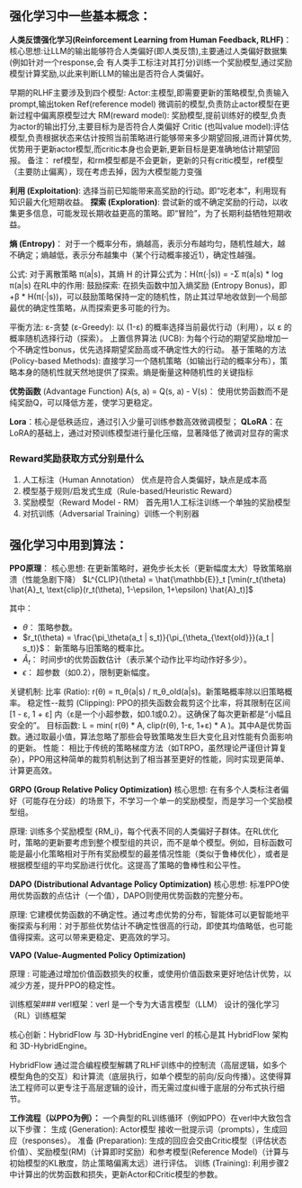 ## 强化学习中一些基本概念：

**人类反馈强化学习(Reinforcement Learning from Human Feedback, RLHF)**：
核心思想:让LLM的输出能够符合人类偏好(即人类反馈),主要通过人类偏好数据集(例如针对一个response,会
有人类手工标注对其打分)训练一个奖励模型,通过奖励模型计算奖励,以此来判断LLM的输出是否符合人类偏好。

早期的RLHF主要涉及到四个模型:
Actor:主模型,即需要更新的策略模型,负责输入prompt,输出token
Ref(reference model) 微调前的模型,负责防止actor模型在更新过程中偏离原模型过大
RM(reward model): 奖励模型,提前训练好的模型,负责为actor的输出打分,主要目标为是否符合人类偏好
Critic (也叫value model):评估模型,负责根据状态来估计按照当前策略进行能够带来多少期望回报,进而计算优势,优势用于更新actor模型,而critic本身也会更新,更新目标是更准确地估计期望回报。
备注：
ref模型，和rm模型都是不会更新，更新的只有critic模型，ref模型（主要防止偏离），现在考虑去掉，因为大模型能力变强


**利用 (Exploitation)**: 选择当前已知能带来高奖励的行动。即“吃老本”，利用现有知识最大化短期收益。
**探索 (Exploration)**: 尝试新的或不确定奖励的行动，以收集更多信息，可能发现长期收益更高的策略。即“冒险”，为了长期利益牺牲短期收益。

**熵 (Entropy)**： 对于一个概率分布，熵越高，表示分布越均匀，随机性越大，越不确定；熵越低，表示分布越集中（某个行动概率接近1），确定性越强。

公式: 对于离散策略 π(a|s)，其熵 H 的计算公式为：H(π(·|s)) = -Σ π(a|s) * log π(a|s)
在RL中的作用:
鼓励探索: 在损失函数中加入熵奖励 (Entropy Bonus)，即 +β * H(π(·|s))，可以鼓励策略保持一定的随机性，防止其过早地收敛到一个局部最优的确定性策略，从而探索更多可能的行为。

平衡方法:
ε-贪婪 (ε-Greedy): 以 (1-ε) 的概率选择当前最优行动（利用），以 ε 的概率随机选择行动（探索）。
上置信界算法 (UCB): 为每个行动的期望奖励增加一个不确定性bonus，优先选择期望奖励高或不确定性大的行动。
基于策略的方法 (Policy-based Methods): 直接学习一个随机策略（如输出行动的概率分布），策略本身的随机性就天然地提供了探索。熵是衡量这种随机性的关键指标

**优势函数** (Advantage Function) A(s, a) = Q(s, a) - V(s)：
使用优势函数而不是纯奖励Q，可以降低方差，使学习更稳定。

**Lora**：核心是低秩适应，通过引入少量可训练参数高效微调模型；
**QLoRA**：在LoRA的基础上，通过对预训练模型进行量化压缩，显著降低了微调对显存的需求

### Reward奖励获取方式分别是什么
1. 人工标注（Human Annotation） 优点是符合人类偏好，缺点是成本高
2. 模型基于规则/启发式生成（Rule-based/Heuristic Reward）
3. 奖励模型（Reward Model - RM） 首先用1人工标注训练一个单独的奖励模型
4. 对抗训练（Adversarial Training）训练一个判别器

## 强化学习中用到算法：

**PPO原理**：
核心思想: 在更新策略时，避免步长太长（更新幅度太大）导致策略崩溃（性能急剧下降）
$L^{CLIP}(\theta) = \hat{\mathbb{E}}_t [\min(r_t(\theta) \hat{A}_t, \text{clip}(r_t(\theta), 1-\epsilon, 1+\epsilon) \hat{A}_t)]$

其中：
- $\theta$： 策略参数。
- $r_t(\theta) = \frac{\pi_\theta(a_t | s_t)}{\pi_{\theta_{\text{old}}}(a_t | s_t)}$： 新策略与旧策略的概率比。
- $\hat{A}_t$： 时间步t的优势函数估计（表示某个动作比平均动作好多少）。
- $\epsilon$： 超参数（如0.2），限制更新幅度。

关键机制:
比率 (Ratio): r(θ) = π_θ(a|s) / π_θ_old(a|s)。新策略概率除以旧策略概率。
稳定性--裁剪 (Clipping): PPO的损失函数会裁剪这个比率，将其限制在区间 [1 - ε, 1 + ε] 内（ε是一个小超参数，如0.1或0.2）。这确保了每次更新都是“小幅且安全的”。
目标函数: L = min( r(θ) * A, clip(r(θ), 1-ε, 1+ε) * A )。其中A是优势函数。通过取最小值，算法忽略了那些会导致策略发生巨大变化且对性能有负面影响的更新。
性能： 相比于传统的策略梯度方法（如TRPO，虽然理论严谨但计算复杂），PPO用这种简单的裁剪机制达到了相当甚至更好的性能，同时实现更简单、计算更高效。

**GRPO (Group Relative Policy Optimization)**
核心思想: 在有多个人类标注者偏好（可能存在分歧）的场景下，不学习一个单一的奖励模型，而是学习一个奖励模型组。

原理: 训练多个奖励模型 {RM_i}，每个代表不同的人类偏好子群体。在RL优化时，策略的更新要考虑到整个模型组的共识，而不是单个模型。例如，目标函数可能是最小化策略相对于所有奖励模型的最差情况性能（类似于鲁棒优化），或者是根据模型组的平均奖励进行优化。这提高了策略的鲁棒性和公平性。

**DAPO (Distributional Advantage Policy Optimization)**
核心思想: 标准PPO使用优势函数的点估计（一个值），DAPO则使用优势函数的完整分布。

原理: 它建模优势函数的不确定性。通过考虑优势的分布，智能体可以更智能地平衡探索与利用：对于那些优势估计不确定性很高的行动，即使其均值略低，也可能值得探索。这可以带来更稳定、更高效的学习。

**VAPO (Value-Augmented Policy Optimization)**

原理 : 可能通过增加价值函数损失的权重，或使用价值函数来更好地估计优势，以减少方差，提升PPO的稳定性。

训练框架###
verl框架：verl 是一个专为大语言模型（LLM） 设计的强化学习（RL）训练框架

核心创新：HybridFlow 与 3D-HybridEngine
verl 的核心是其 HybridFlow 架构和 3D-HybridEngine。

HybridFlow 通过混合编程模型解耦了RLHF训练中的控制流（高层逻辑，如多个模型角色的交互）和计算流（底层执行，如单个模型的前向/反向传播）。这使得算法工程师可以更专注于高层逻辑的设计，而无需过度纠缠于底层的分布式执行细节。


**工作流程（以PPO为例）：**
一个典型的RL训练循环（例如PPO）在verl中大致包含以下步骤：
生成 (Generation): Actor模型 接收一批提示词（prompts），生成回应（responses）。
准备 (Preparation): 生成的回应会交由Critic模型（评估状态价值）、奖励模型(RM)（计算即时奖励）和参考模型(Reference Model)（计算与初始模型的KL散度，防止策略偏离太远）进行评估。
训练 (Training): 利用步骤2中计算出的优势函数和损失，更新Actor和Critic模型的参数。